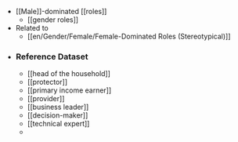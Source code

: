 - [[Male]]-dominated [[roles]]
	- [[gender roles]]
- Related to
	- [[en/Gender/Female/Female-Dominated Roles (Stereotypical)]]
- ### Reference Dataset
	- [[head of the household]]
	- [[protector]]
	- [[primary income earner]]
	- [[provider]]
	- [[business leader]]
	- [[decision-maker]]
	- [[technical expert]]
	-